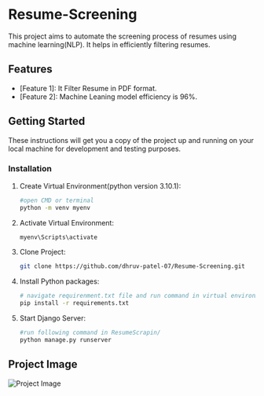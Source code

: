 # Resume-Screening


This project aims to automate the screening process of resumes using machine learning(NLP). It helps in efficiently filtering resumes.

## Features

- [Feature 1]: It Filter Resume in PDF format.
- [Feature 2]: Machine Leaning model efficiency is 96%.

## Getting Started

These instructions will get you a copy of the project up and running on your local machine for development and testing purposes.


### Installation

1. Create Virtual Environment(python version 3.10.1):
   ```bash
   #open CMD or terminal
   python -m venv myenv

2. Activate Virtual Environment:
   ```bash
   myenv\Scripts\activate
   
3. Clone Project:
   ```bash
   git clone https://github.com/dhruv-patel-07/Resume-Screening.git
   

4. Install Python packages:
   ```bash
   # navigate requirenment.txt file and run command in virtual environment
   pip install -r requirements.txt

5. Start Django Server:
   ```bash
   #run following command in ResumeScrapin/
   python manage.py runserver
## Project Image
![Project Image](https://github.com/dhruv-patel-07/Resume-Screening/blob/main/Resume%20Screnning/photos/project_imag.png)
